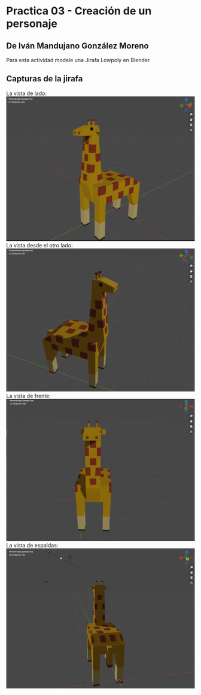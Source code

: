 # Practica 03 - Creación de un personaje
## De Iván Mandujano González Moreno
Para esta actividad modele una Jirafa Lowpoly en Blender
## **Capturas de la jirafa**
La vista de lado:
![La vista de lado](Jirafa01.png)
La vista desde el otro lado:
![La vista desde el otro lado](Jirafa02.png)
La vista de frente:
![La vista de frente](Jirafa03.png)
La vista de espaldas:
![La vista de espalda](Jirafa04.png)
